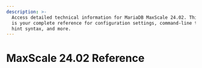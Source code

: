 ```yaml
---
description: >-
  Access detailed technical information for MariaDB MaxScale 24.02. This section
  is your complete reference for configuration settings, command-line tools,
  hint syntax, and more.
---
```


# MaxScale 24.02 Reference

